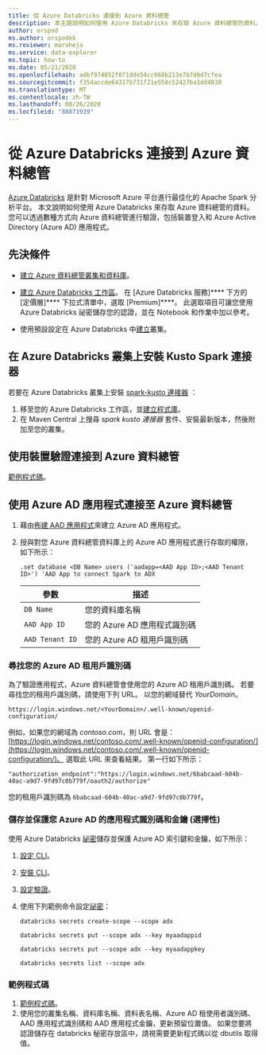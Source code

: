 ```yaml
---
title: 從 Azure Databricks 連接到 Azure 資料總管
description: 本主題說明如何使用 Azure Databricks 來存取 Azure 資料總管的資料。
author: orspod
ms.author: orspodek
ms.reviewer: maraheja
ms.service: data-explorer
ms.topic: how-to
ms.date: 05/21/2020
ms.openlocfilehash: adbf974852f071dde54cc668b213e7b7d6d7cfea
ms.sourcegitcommit: f354accde64317b731f21e558c52427ba1dd4830
ms.translationtype: MT
ms.contentlocale: zh-TW
ms.lasthandoff: 08/26/2020
ms.locfileid: "88871939"
---
```

# <a name="connect-to-azure-data-explorer-from-azure-databricks"></a>從 Azure Databricks 連接到 Azure 資料總管

[Azure Databricks](https://docs.microsoft.com/azure/azure-databricks/what-is-azure-databricks) 是針對 Microsoft Azure 平台進行最佳化的 Apache Spark 分析平台。 本文說明如何使用 Azure Databricks 來存取 Azure 資料總管的資料。 您可以透過數種方式向 Azure 資料總管進行驗證，包括裝置登入和 Azure Active Directory (Azure AD) 應用程式。
 
## <a name="prerequisites"></a>先決條件

- [建立 Azure 資料總管叢集和資料庫](create-cluster-database-portal.md)。
- [建立 Azure Databricks 工作區](/azure/azure-databricks/quickstart-create-databricks-workspace-portal#create-an-azure-databricks-workspace)。 在 [Azure Databricks 服務]**** 下方的 [定價層]**** 下拉式清單中，選取 [Premium]****。 此選取項目可讓您使用 Azure Databricks 祕密儲存您的認證，並在 Notebook 和作業中加以參考。

- 使用預設設定在 Azure Databricks 中[建立](https://docs.azuredatabricks.net/user-guide/clusters/create.html)叢集。

 ## <a name="install-the-kusto-spark-connector-on-your-azure-databricks-cluster"></a>在 Azure Databricks 叢集上安裝 Kusto Spark 連接器

若要在 Azure Databricks 叢集上安裝 [spark-kusto 連接器](https://mvnrepository.com/artifact/com.microsoft.azure.kusto/spark-kusto-connector) ：

1. 移至您的 Azure Databricks 工作區，並[建立程式庫](https://docs.azuredatabricks.net/user-guide/libraries.html#create-a-library)。
1. 在 Maven Central 上搜尋 *spark kusto 連接器* 套件、安裝最新版本，然後附加至您的叢集。 

## <a name="connect-to-azure-data-explorer-by-using-a-device-authentication"></a>使用裝置驗證連接到 Azure 資料總管

[範例程式碼](https://github.com/Azure/azure-kusto-spark/blob/master/samples/src/main/python/pyKusto.py)。

## <a name="connect-to-azure-data-explorer-by-using-an-azure-ad-app"></a>使用 Azure AD 應用程式連接至 Azure 資料總管

1. 藉由[佈建 AAD 應用程式](kusto/management/access-control/how-to-provision-aad-app.md)來建立 Azure AD 應用程式。
1. 授與對您 Azure 資料總管資料庫上的 Azure AD 應用程式進行存取的權限，如下所示：

    ```kusto
    .set database <DB Name> users ('aadapp=<AAD App ID>;<AAD Tenant ID>') 'AAD App to connect Spark to ADX
    ```

    | 參數 | 描述 |
    | - | - |
    | `DB Name` | 您的資料庫名稱 |
    | `AAD App ID` | 您的 Azure AD 應用程式識別碼 |
    | `AAD Tenant ID` | 您的 Azure AD 租用戶識別碼 |

### <a name="find-your-azure-ad-tenant-id"></a>尋找您的 Azure AD 租用戶識別碼

為了驗證應用程式，Azure 資料總管會使用您的 Azure AD 租用戶識別碼。 若要尋找您的租用戶識別碼，請使用下列 URL。 以您的網域替代 *YourDomain*。

```
https://login.windows.net/<YourDomain>/.well-known/openid-configuration/
```

例如，如果您的網域為 *contoso.com*，則 URL 會是：[https://login.windows.net/contoso.com/.well-known/openid-configuration/](https://login.windows.net/contoso.com/.well-known/openid-configuration/)。 選取此 URL 來查看結果。 第一行如下所示： 

```
"authorization_endpoint":"https://login.windows.net/6babcaad-604b-40ac-a9d7-9fd97c0b779f/oauth2/authorize"
```

您的租用戶識別碼為 `6babcaad-604b-40ac-a9d7-9fd97c0b779f`。 

### <a name="store-and-secure-your-azure-ad-app-id-and-key-optional"></a>儲存並保護您 Azure AD 的應用程式識別碼和金鑰 (選擇性)   

使用 Azure Databricks [祕密](https://docs.azuredatabricks.net/user-guide/secrets/index.html#secrets)儲存並保護 Azure AD 索引鍵和金鑰，如下所示：

1. [設定 CLI](https://docs.azuredatabricks.net/user-guide/dev-tools/databricks-cli.html#set-up-the-cli)。
1. [安裝 CLI](https://docs.azuredatabricks.net/user-guide/dev-tools/databricks-cli.html#install-the-cli)。 
1. [設定驗證](https://docs.azuredatabricks.net/user-guide/dev-tools/databricks-cli.html#set-up-authentication)。
1. 使用下列範例命令設定[祕密](https://docs.azuredatabricks.net/user-guide/secrets/index.html#secrets)：

    ```databricks secrets create-scope --scope adx```

    ```databricks secrets put --scope adx --key myaadappid```

    ```databricks secrets put --scope adx --key myaadappkey```

    ```databricks secrets list --scope adx```

### <a name="sample-code"></a>範例程式碼

1. [範例程式碼](https://github.com/Azure/azure-kusto-spark/blob/master/samples/src/main/python/pyKusto.py)。 
1. 使用您的叢集名稱、資料庫名稱、資料表名稱、Azure AD 租使用者識別碼、AAD 應用程式識別碼和 AAD 應用程式金鑰，更新預留位置值。 如果您要將認證儲存在 databricks 秘密存放區中，請視需要更新程式碼以從 dbutils 取得值。
